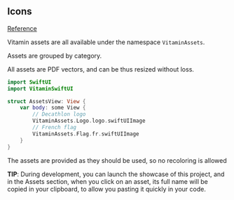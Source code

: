 ## Icons
[Reference](https://www.figma.com/file/Fi9WjIkuax79ujCAjvyoHj/Vitamin---Assets-v0?node-id=0%3A1)

Vitamin assets are all available under the namespace `VitaminAssets`.

Assets are grouped by category.

All assets are PDF vectors, and can be thus resized without loss.

```swift
import SwiftUI
import VitaminSwiftUI

struct AssetsView: View {
    var body: some View {
        // Decathlon logo
        VitaminAssets.Logo.logo.swiftUIImage
        // French flag
        VitaminAssets.Flag.fr.swiftUIImage
    }
}
```

The assets are provided as they should be used, so no recoloring is allowed

**TIP**: During development, you can launch the showcase of this project, and in the Assets section, when you click on an asset, its full name will be copied in your clipboard, to allow you pasting it quickly in your code.
